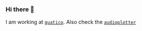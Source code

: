 ### Hi there 👋

I am working at [`quatico`](https://github.com/quatico-solutions). Also check the [`audioplotter`](https://github.com/eins78/audioplotter)

<!--
![Bender says "Neat!"](https://media.giphy.com/media/h1zJMhT5XOT927e0aw/source.gif)

**eins78/eins78** is a ✨ _special_ ✨ repository because its `README.md` (this file) appears on your GitHub profile.

Here are some ideas to get you started:

- 🔭 I’m currently working on ...
- 🌱 I’m currently learning ...
- 👯 I’m looking to collaborate on ...
- 🤔 I’m looking for help with ...
- 💬 Ask me about ...
- 📫 How to reach me: ...
- 😄 Pronouns: ...
- ⚡ Fun fact: ...
-->
